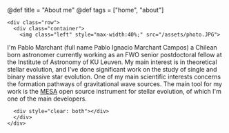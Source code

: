 @def title = "About me"
@def tags = ["home", "about"]

~~~
<div class="row">
  <div class="container">
    <img class="left" style="max-width:40%;" src="/assets/photo.JPG">
~~~
I'm Pablo Marchant (full name Pablo Ignacio Marchant Campos) a Chilean born
astronomer currently working as an FWO senior postdoctoral fellow at the Institute
of Astronomy of KU Leuven. My main interest is in theoretical stellar evolution, and I've
done significant work on the study of single and binary massive star evolution. One of my main scientific
interests concerns the formation pathways of gravitational wave sources. The main tool for
my work is the [MESA](https://docs.mesastar.org) open source instrument for stellar evolution, of which I'm one of the main developers.
~~~
  <div style="clear: both"></div>
  </div>
</div>
~~~
